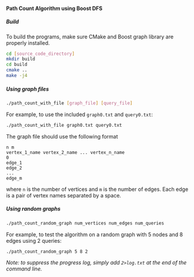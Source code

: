 #### Path Count Algorithm using Boost DFS
##### Build
To build the programs, make sure CMake and Boost graph library are properly installed.
```bash
cd [source_code_directory]
mkdir build
cd build
cmake ..
make -j4
```
##### Using graph files
```bash
./path_count_with_file [graph_file] [query_file]
```

For example, to use the included `graph0.txt` and `query0.txt`:
```bash
./path_count_with_file graph0.txt query0.txt
```

The graph file should use the following format
```
n m
vertex_1_name vertex_2_name ... vertex_n_name
0
edge_1
edge_2
...
edge_m
```
where `n` is the number of vertices and `m` is the number of edges. Each edge is a pair of vertex names separated by a space.

##### Using random graphs
```bash
./path_count_random_graph num_vertices num_edges num_queries
```

For example, to test the algorithm on a random graph with 5 nodes and 8 edges using 2 queries:
```bash
./path_count_random_graph 5 8 2
```

*Note: to suppress the progress log, simply add `2>log.txt` at the end of the command line.*
